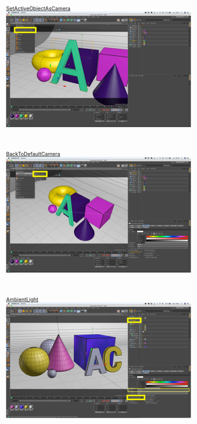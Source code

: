 [SetActiveObjectAsCamera](#SetActiveObjectAsCamera)
![](./screenshots/SetActiveObjectAsCamera.jpg)

<br><br>

[BackToDefaultCamera](#BackToDefaultCamera)
![](./screenshots/BackToDefaultCamera.jpg)

<br><br>

[AmbientLight](#AmbientLight)
![](./screenshots/AmbientLight.jpg)
